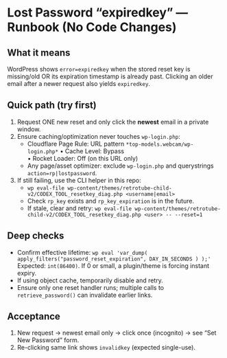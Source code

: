 # Lost Password “expiredkey” — Runbook (No Code Changes)

## What it means
WordPress shows `error=expiredkey` when the stored reset key is missing/old OR its expiration timestamp is already past. Clicking an older email after a newer request also yields `expiredkey`.

## Quick path (try first)
1) Request ONE new reset and only click the **newest** email in a private window.
2) Ensure caching/optimization never touches `wp-login.php`:
   - Cloudflare Page Rule: URL pattern `*top-models.webcam/wp-login.php*`
     • Cache Level: Bypass  
     • Rocket Loader: Off (on this URL only)
   - Any page/asset optimizer: exclude `wp-login.php` and querystrings `action=rp|lostpassword`.
3) If still failing, use the CLI helper in this repo:
   - `wp eval-file wp-content/themes/retrotube-child-v2/CODEX_TOOL_resetkey_diag.php <username|email>`
   - Check `rp_key` exists and `rp_key_expiration` is in the future.
   - If stale, clear and retry:
     `wp eval-file wp-content/themes/retrotube-child-v2/CODEX_TOOL_resetkey_diag.php <user> -- --reset=1`

## Deep checks
- Confirm effective lifetime:
  `wp eval 'var_dump( apply_filters("password_reset_expiration", DAY_IN_SECONDS ) );'`
  Expected: `int(86400)`. If 0 or small, a plugin/theme is forcing instant expiry.
- If using object cache, temporarily disable and retry.
- Ensure only one reset handler runs; multiple calls to `retrieve_password()` can invalidate earlier links.

## Acceptance
1) New request → newest email only → click once (incognito) → see “Set New Password” form.
2) Re-clicking same link shows `invalidkey` (expected single-use).
